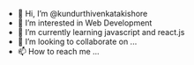 - 👋 Hi, I’m @kundurthivenkatakishore
- 👀 I’m interested in Web Development
- 🌱 I’m currently learning javascript and react.js
- 💞️ I’m looking to collaborate on ...
- 📫 How to reach me ...

<!---
kundurthivenkatakishore/kundurthivenkatakishore is a ✨ special ✨ repository because its `README.md` (this file) appears on your GitHub profile.
You can click the Preview link to take a look at your changes.
--->
